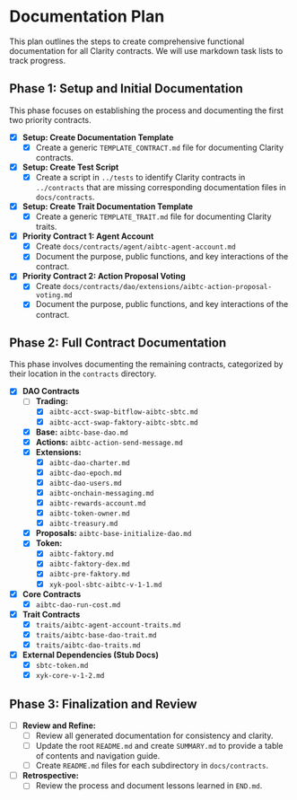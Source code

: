 # Documentation Plan

This plan outlines the steps to create comprehensive functional documentation for all Clarity contracts. We will use markdown task lists to track progress.

## Phase 1: Setup and Initial Documentation

This phase focuses on establishing the process and documenting the first two priority contracts.

- [x] **Setup: Create Documentation Template**
  - [x] Create a generic `TEMPLATE_CONTRACT.md` file for documenting Clarity contracts.
- [x] **Setup: Create Test Script**
  - [x] Create a script in `../tests` to identify Clarity contracts in `../contracts` that are missing corresponding documentation files in `docs/contracts`.
- [x] **Setup: Create Trait Documentation Template**
  - [x] Create a generic `TEMPLATE_TRAIT.md` file for documenting Clarity traits.
- [x] **Priority Contract 1: Agent Account**
  - [x] Create `docs/contracts/agent/aibtc-agent-account.md`
  - [x] Document the purpose, public functions, and key interactions of the contract.
- [x] **Priority Contract 2: Action Proposal Voting**
  - [x] Create `docs/contracts/dao/extensions/aibtc-action-proposal-voting.md`
  - [x] Document the purpose, public functions, and key interactions of the contract.

## Phase 2: Full Contract Documentation

This phase involves documenting the remaining contracts, categorized by their location in the `contracts` directory.

- [x] **DAO Contracts**
  - [ ] **Trading:**
    - [x] `aibtc-acct-swap-bitflow-aibtc-sbtc.md`
    - [x] `aibtc-acct-swap-faktory-aibtc-sbtc.md`
  - [x] **Base:** `aibtc-base-dao.md`
  - [x] **Actions:** `aibtc-action-send-message.md`
  - [x] **Extensions:**
    - [x] `aibtc-dao-charter.md`
    - [x] `aibtc-dao-epoch.md`
    - [x] `aibtc-dao-users.md`
    - [x] `aibtc-onchain-messaging.md`
    - [x] `aibtc-rewards-account.md`
    - [x] `aibtc-token-owner.md`
    - [x] `aibtc-treasury.md`
  - [x] **Proposals:** `aibtc-base-initialize-dao.md`
  - [x] **Token:**
    - [x] `aibtc-faktory.md`
    - [x] `aibtc-faktory-dex.md`
    - [x] `aibtc-pre-faktory.md`
    - [x] `xyk-pool-sbtc-aibtc-v-1-1.md`
- [x] **Core Contracts**
  - [x] `aibtc-dao-run-cost.md`
- [x] **Trait Contracts**
  - [x] `traits/aibtc-agent-account-traits.md`
  - [x] `traits/aibtc-base-dao-trait.md`
  - [x] `traits/aibtc-dao-traits.md`
- [x] **External Dependencies (Stub Docs)**
  - [x] `sbtc-token.md`
  - [x] `xyk-core-v-1-2.md`

## Phase 3: Finalization and Review

- [ ] **Review and Refine:**
  - [ ] Review all generated documentation for consistency and clarity.
  - [ ] Update the root `README.md` and create `SUMMARY.md` to provide a table of contents and navigation guide.
  - [ ] Create `README.md` files for each subdirectory in `docs/contracts`.
- [ ] **Retrospective:**
  - [ ] Review the process and document lessons learned in `END.md`.
